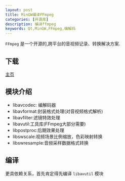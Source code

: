 ```yaml
---
layout: post
title: MinGW编译FFmpeg
categories: [开源库]
description: 编译ffmpeg
keywords: Qt,MinGW,FFmpeg,编解码
---
```


`FFmpeg` 是一个开源的,跨平台的音视频记录、转换解决方案.

## 下载

[主页](http://ffmpeg.org/)


## 模块介绍

- libavcodec: 编解码器
- libavformat:封装格式处理(对音视频格式解析)
- libavfilter:滤镜特效处理
- libavutil:工具库(FFmpeg大部分需要)
- libpostproc:后期效果处理
- libswscale:视频场景比例缩放，色彩映射转换
- libswresample:音频采样数据格式转换


## 编译

更具依赖关系，首先肯定得先编译 `libavutil` 模块